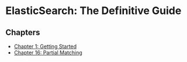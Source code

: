 # ElasticSearch: The Definitive Guide

## Chapters

* [Chapter 1: Getting Started](./chapter-1.md)
* [Chapter 16: Partial Matching](./chapter-16.md)
